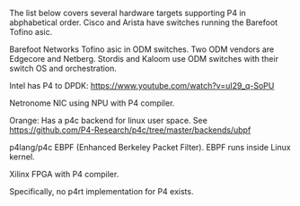 The list below covers several hardware targets supporting P4 in abphabetical order.  Cisco and Arista have switches running the Barefoot Tofino asic.

Barefoot Networks Tofino asic in ODM switches.  Two ODM vendors are Edgecore and Netberg.  Stordis and Kaloom use ODM switches with their switch OS and orchestration. 

Intel has P4 to DPDK: https://www.youtube.com/watch?v=uI29_q-SoPU

Netronome NIC using NPU with P4 compiler.

Orange: Has a p4c backend for linux user space.  See https://github.com/P4-Research/p4c/tree/master/backends/ubpf

p4lang/p4c EBPF (Enhanced Berkeley Packet Filter).  EBPF runs inside Linux kernel.

Xilinx FPGA with P4 compiler.

Specifically, no p4rt implementation for P4 exists.
 
